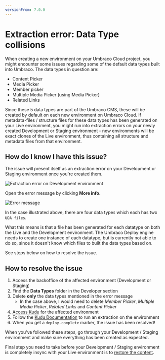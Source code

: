 ```yaml
---
versionFrom: 7.0.0
---
```


# Extraction error: Data Type collisions

When creating a new environment on your Umbraco Cloud project, you might encounter some issues regarding some of the default data types built into Umbraco.
The data types in question are:

* Content Picker
* Media Picker
* Member picker
* Multiple Media Picker (using Media Picker)
* Related Links

Since these 5 data types are part of the Umbraco CMS, these will be created by default on each new environment on Umbraco Cloud. If metadata-files / structure files for these data types has been generated on your Live environment, you might run into extraction errors on your newly created Development or Staging environment - new environments will be exact clones of the Live environment, thus containing all structure and metadata files from that environment.

## How do I know I have this issue?

The issue will present itself as an extraction error on your Development or Staging environment once you're created them.

![Extraction error on Development environment](images/extraction-error.png)

Open the error message by clicking **More info**.

![Error message](images/extraction-on-dev-detailed.png)

In the case illustrated above, there are four data types which each has two `UDA files`.

What this means is that a file has been generated for each datatype on both the Live and the Development environment. The Umbraco Deploy engine needs to create one instance of each datatype, but is currently not able to do so, since it doesn't know which files to built the data types based on.

See steps below on how to resolve the issue.

## How to resolve the issue

1. Access the backoffice of the affected environment (Development or Staging)
2. Find the **Data Types** folder in the Developer section
3. Delete **only** the data types mentioned in the error message
    * In the case above, I would need to delete *Member Picker*, *Multiple Media Picker*, *Related Links* and *Content Picker*
4. [Access Kudu](../../../Set-up/Power-Tools) for the affected environment
5. Follow the [Kudu Documentation](../../../Set-up/Power-Tools/Manual-Extractions) to run an extraction on the environment
6. When you get a `deploy-complete` marker, the issue has been resolved!

When you've followed these steps, go through your Development / Staging environment and make sure everything has been created as expected.

Final step you need to take before your Development / Staging environment is completely insync with your Live environment is to [restore the content](../../../Deployment/Restoring-content).

